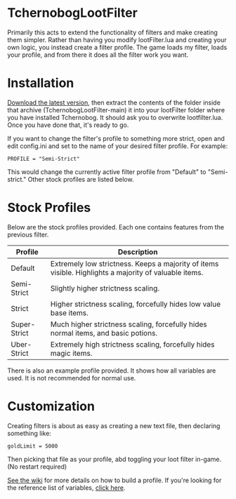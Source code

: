 # TchernobogLootFilter
Primarily this acts to extend the functionality of filters and make creating them simpler. Rather than having you modify lootFilter.lua and creating your own logic, you instead create a filter profile. The game loads my filter, loads your profile, and from there it does all the filter work you want.

# Installation
[Download the latest version](https://github.com/lkodinsson/TchernobogLootFilter/archive/main.zip), then extract the contents of the folder inside that archive (TchernobogLootFilter-main) it into your lootFilter folder where you have installed Tchernobog. It should ask you to overwrite lootfilter.lua. Once you have done that, it's ready to go.

If you want to change the filter's profile to something more strict, open and edit config.ini and set to the name of your desired filter profile. For example:

```
PROFILE = "Semi-Strict"
```

This would change the currently active filter profile from "Default" to "Semi-strict." Other stock profiles are listed below.

# Stock Profiles
Below are the stock profiles provided. Each one contains features from the previous filter.

| Profile | Description |
| --- | --- |
| Default | Extremely low strictness. Keeps a majority of items visible. Highlights a majority of valuable items. |
| Semi-Strict | Slightly higher strictness scaling. |
| Strict | Higher strictness scaling, forcefully hides low value base items. |
| Super-Strict | Much higher strictness scaling, forcefully hides normal items, and basic potions. |
| Uber-Strict | Extremely high strictness scaling, forcefully hides magic items. |

There is also an example profile provided. It shows how all variables are used. It is not recommended for normal use.

# Customization
Creating filters is about as easy as creating a new text file, then declaring something like:

```
goldLimit = 5000
```

Then picking that file as your profile, abd toggling your loot filter in-game. (No restart required)

[See the wiki](https://github.com/lkodinsson/TchernobogLootFilter/wiki) for more details on how to build a profile. If you're looking for the reference list of variables, [click here](https://github.com/lkodinsson/TchernobogLootFilter/wiki/Configurable-Variables).
